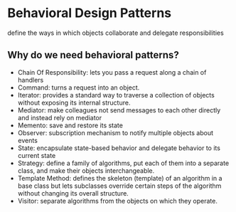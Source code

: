 # Behavioral Design Patterns

define the ways in which objects collaborate and delegate responsibilities

## Why do we need behavioral patterns?



- Chain Of Responsibility: lets you pass a request along a chain of handlers
- Command: turns a request into an object.
- Iterator: provides a standard way to traverse a collection of objects without exposing its internal structure.
- Mediator: make colleagues not send messages to each other directly and instead rely on mediator
- Memento: save and restore its state
- Observer: subscription mechanism to notify multiple objects about events
- State: encapsulate state-based behavior and delegate behavior to its current state
- Strategy: define a family of algorithms, put each of them into a separate class, and make their objects interchangeable.
- Template Method: defines the skeleton (template) of an algorithm in a base class but lets subclasses override certain steps of the algorithm without changing its overall structure.
- Visitor: separate algorithms from the objects on which they operate.